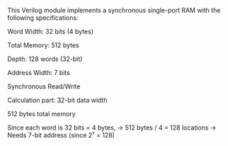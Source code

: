 
This Verilog module implements a synchronous single-port RAM with the following specifications:

Word Width: 32 bits (4 bytes)

Total Memory: 512 bytes

Depth: 128 words (32-bit)

Address Width: 7 bits

Synchronous Read/Write

Calculation part:
32-bit data width

512 bytes total memory

Since each word is 32 bits = 4 bytes,
→ 512 bytes / 4 = 128 locations
→ Needs 7-bit address (since 2⁷ = 128)